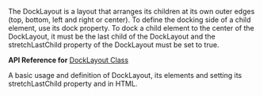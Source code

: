 The DockLayout is a layout that arranges its children at its own outer edges (top, bottom, left and right or center).
To define the docking side of a child element, use its dock property. To dock a child element to the center of the DockLayout, it must be the last child of the DockLayout and the stretchLastChild property of the DockLayout must be set to true.

**API Reference for** [DockLayout Class](http://docs.nativescript.org/api-reference/modules/_ui_layouts_dock_layout_.html)

A basic usage and definition of DockLayout, its elements and setting its stretchLastChild property and in HTML.

<snippet id='dock-layout-html'/>

